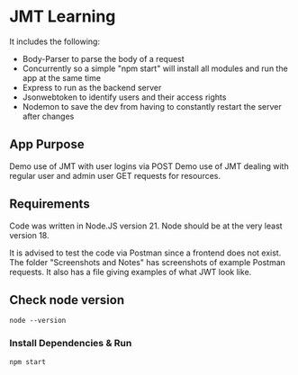 # JMT Learning

It includes the following:

- Body-Parser to parse the body of a request
- Concurrently so a simple "npm start" will install all modules and run the app at the same time
- Express to run as the backend server
- Jsonwebtoken to identify users and their access rights
- Nodemon to save the dev from having to constantly restart the server after changes


## App Purpose

Demo use of JMT with user logins via POST
Demo use of JMT dealing with regular user and admin user GET requests for resources.


## Requirements

Code was written in Node.JS version 21. Node should be at the very least version 18.

It is advised to test the code via Postman since a frontend does not exist.
The folder "Screenshots and Notes" has screenshots of example Postman requests.
It also has a file giving examples of what JWT look like.


## Check node version

```
node --version
```

### Install Dependencies & Run

```
npm start
```
